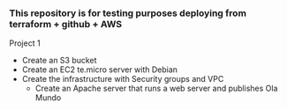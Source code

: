 ###    This repository is for testing purposes deploying from terraform + github + AWS

Project 1

- Create an S3 bucket
- Create an EC2 te.micro server with Debian
- Create the infrastructure with Security groups and VPC
    - Create an Apache server that runs a web server and publishes Ola Mundo